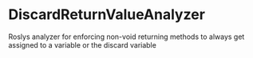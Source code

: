 # DiscardReturnValueAnalyzer
Roslys analyzer for enforcing non-void returning methods to always get assigned to a variable or the discard variable
